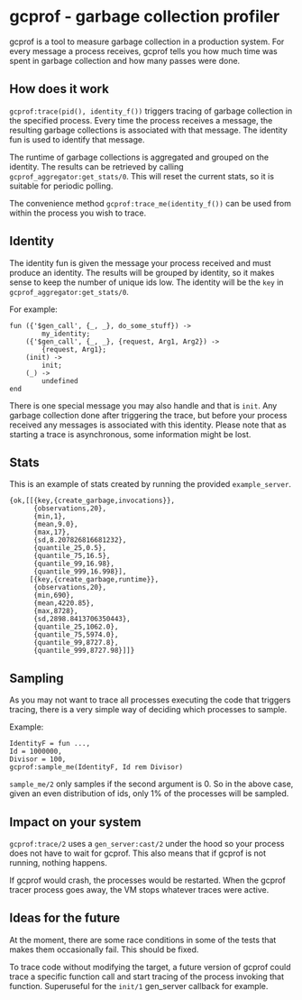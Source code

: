 # gcprof - garbage collection profiler

gcprof is a tool to measure garbage collection in a production
system. For every message a process receives, gcprof tells you how
much time was spent in garbage collection and how many passes were
done.


## How does it work

`gcprof:trace(pid(), identity_f())` triggers tracing of garbage
collection in the specified process. Every time the process receives a
message, the resulting garbage collections is associated with that
message. The identity fun is used to identify that message.

The runtime of garbage collections is aggregated and grouped on the
identity. The results can be retrieved by calling
`gcprof_aggregator:get_stats/0`. This will reset the current stats, so
it is suitable for periodic polling.

The convenience method `gcprof:trace_me(identity_f())` can be used
from within the process you wish to trace.


## Identity

The identity fun is given the message your process received and must
produce an identity. The results will be grouped by identity, so it
makes sense to keep the number of unique ids low. The identity will be
the `key` in `gcprof_aggregator:get_stats/0`.

For example:

    fun ({'$gen_call', {_, _}, do_some_stuff}) ->
            my_identity;
        ({'$gen_call', {_, _}, {request, Arg1, Arg2}) ->
            {request, Arg1};
        (init) ->
            init;
        (_) ->
            undefined
    end

There is one special message you may also handle and that is
`init`. Any garbage collection done after triggering the trace, but
before your process received any messages is associated with this
identity. Please note that as starting a trace is asynchronous, some
information might be lost.

## Stats

This is an example of stats created by running the provided `example_server`.

    {ok,[[{key,{create_garbage,invocations}},
          {observations,20},
          {min,1},
          {mean,9.0},
          {max,17},
          {sd,8.207826816681232},
          {quantile_25,0.5},
          {quantile_75,16.5},
          {quantile_99,16.98},
          {quantile_999,16.998}],
         [{key,{create_garbage,runtime}},
          {observations,20},
          {min,690},
          {mean,4220.85},
          {max,8728},
          {sd,2898.8413706350443},
          {quantile_25,1062.0},
          {quantile_75,5974.0},
          {quantile_99,8727.8},
          {quantile_999,8727.98}]]}

## Sampling

As you may not want to trace all processes executing the code that
triggers tracing, there is a very simple way of deciding which
processes to sample.

Example:

    IdentityF = fun ...,
    Id = 1000000,
    Divisor = 100,
    gcprof:sample_me(IdentityF, Id rem Divisor)

`sample_me/2` only samples if the second argument is 0. So in the
above case, given an even distribution of ids, only 1% of the 
processes will be sampled.


## Impact on your system

`gcprof:trace/2` uses a `gen_server:cast/2` under the hood so your
process does not have to wait for gcprof. This also means that if gcprof
is not running, nothing happens.

If gcprof would crash, the processes would be restarted. When the
gcprof tracer process goes away, the VM stops whatever traces were
active.


## Ideas for the future

At the moment, there are some race conditions in some of the tests
that makes them occasionally fail. This should be fixed.

To trace code without modifying the target, a future version of gcprof
could trace a specific function call and start tracing of the process
invoking that function. Superuseful for the `init/1` gen_server
callback for example.




